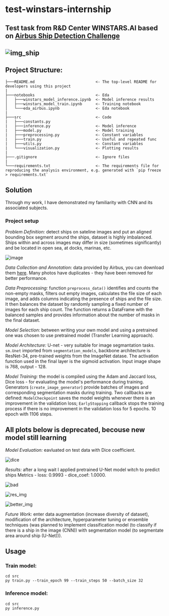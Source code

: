 # test-winstars-internship
## Test task from R&D Center WINSTARS.AI based on [Airbus Ship Detection Challenge](https://www.kaggle.com/c/airbus-ship-detection)
![img_ship](https://encrypted-tbn0.gstatic.com/images?q=tbn:ANd9GcSoknUBpPgSqMCwahq_I8rKBAO88uhg4yvIXw&usqp=CAU)
---
## Project Structure:
```
├───README.md                           <- The top-level README for developers using this project
|
├───notebooks                           <- Eda
│   ├───winstars_model_inference.ipynb  <- Model inference results
│   ├───winstars_model_train.ipynb      <- Training notebook
│   └───eda_airbus.ipynb                <- Eda notebook
|
├───src                                 <- Code
|   ├───constants.py     
|   ├───inference.py                    <- Model inference
|   ├───model.py                        <- Model training
|   ├───preprocessing.py                <- Constant variables
|   ├───train.py                        <- Useful and repeated func
|   ├───utils.py                        <- Constant variables
|   └───visualization.py                <- Plotting results
|
├───.gitignore                          <- Ignore files
|
└───requirements.txt                    <- The requirements file for reproducing the analysis environment, e.g. generated with `pip freeze > requirements.txt`
```
## Solution

Through my work, I have demonstrated my familiarity with CNN and its associated subjects.
### Project setup
*Problem Definition:* detect ships on sateline images and  put an aligned bounding box segment around the ships, dataset is highly imbalanced. Ships within and across images may differ in size (sometimes significantly) and be located in open sea, at docks, marinas, etc.

![image](https://github.com/AlexTsikhun/test-winstars-internship/assets/83775762/2613fa72-2100-4283-a322-367e5760c1a5)

*Data Collection and Annotation:* data provided by Airbus, you can download them [here](https://www.kaggle.com/competitions/airbus-ship-detection/overview). Many photos have duplicates - they have been removed for better performance.

*Data Preprocessing:* function `preprocess_data()` identifies and counts the non-empty masks, filters out empty images, calculates the file size of each image, and adds columns indicating the presence of ships and the file size. It then balances the dataset by randomly sampling a fixed number of images for each ship count. The function returns a DataFrame with the balanced samples and provides information about the number of masks in the final dataset.

*Model Selection:* between writing your own model and using a pretrained one was chosen to use pretrained model (Transfer Learning approach).

*Model Architecture:* U-net - very suitable for image segmantation tasks. `sm.Unet` imported from `segmentation_models`, backbone architecture is ResNet-34, pre-trained weights from the ImageNet datase. The activation function used in the final layer is the sigmoid activation. Input image shape is 768, output - 128.

*Model Training:* the model is compiled using the Adam  and Jaccard loss, Dice loss - for evaluating the model's performance during training.
Generators (`create_image_generator`) provide batches of images and corresponding segmentation masks during training. Two callbacks are defined: `ModelCheckpoint` saves the model weights whenever there is an improvement in the validation loss; `EarlyStopping` callback stops the training process if there is no improvement in the validation loss for 5 epochs. 10 epoch with 1106 steps.
## All plots below is deprecated, becouse new model still learning
*Model Evaluation:* eavluated on test data with Dice coefficient.

![dice](https://user-images.githubusercontent.com/83775762/187643841-efde5d72-aa04-45ae-8b5e-3818a90e1f29.png)

*Results:* after a long wait I applied pretrained U-Net model witch to predict ships Metrics - loss: 0.9993 - dice_coef: 1.0000.

![bad](https://user-images.githubusercontent.com/83775762/188190635-4289599d-ef1a-44f9-bc61-2a93ab6851a4.png)

![res_img](https://user-images.githubusercontent.com/83775762/188265259-f6b10136-6501-405b-9983-cf86414f1d5b.png)

![better_img](https://user-images.githubusercontent.com/83775762/188257206-b38ce394-d06d-4af9-9878-cb7165c7fbec.png)

*Future Work:* enter data augmentation (increase diversity of dataset), modification of the architecture, hyperparameter tuning or ensemble techniques (was planned to implement classification model (to classify if there is a ship in the image (CNN)) with segmentation model (to segmentate area around ship (U-Net))).

## Usage
### Train model:
```
cd src
py train.py --train_epoch 99 --train_steps 50 --batch_size 32
```
### Inference model:
```
cd src
py inference.py
```
